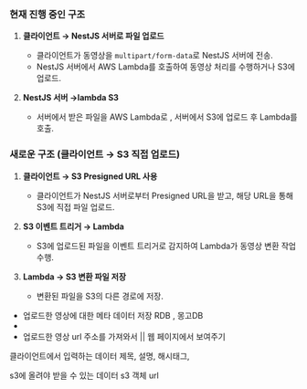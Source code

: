 ### **현재 진행 중인 구조**

1. **클라이언트 → NestJS 서버로 파일 업로드**
    
    - 클라이언트가 동영상을 `multipart/form-data`로 NestJS 서버에 전송.
    - NestJS 서버에서 AWS Lambda를 호출하여 동영상 처리를 수행하거나 S3에 업로드.
2. **NestJS 서버 →lambda S3**
    
    - 서버에서 받은 파일을 AWS Lambda로 , 서버에서 S3에 업로드 후 Lambda를 호출.
      

  ### **새로운 구조 (클라이언트 → S3 직접 업로드)**

1. **클라이언트 → S3 Presigned URL 사용**
    
    - 클라이언트가 NestJS 서버로부터 Presigned URL을 받고, 해당 URL을 통해 S3에 직접 파일 업로드.
2. **S3 이벤트 트리거 → Lambda**
    
    - S3에 업로드된 파일을 이벤트 트리거로 감지하여 Lambda가 동영상 변환 작업 수행.
3. **Lambda → S3 변환 파일 저장**
    
    - 변환된 파일을 S3의 다른 경로에 저장.


- 업로드한 영상에 대한 메타 데이터 저장
  RDB , 몽고DB
- 
- 업로드한 영상 url 주소를 가져와서 || 웹 페이지에서 보여주기

클라이언트에서 입력하는 데이터
제목, 설명, 해시태그, 

s3에 올려야 받을 수 있는 데이터
s3 객체 url